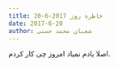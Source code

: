 ```yaml
---
title: خاطره روز 2017-6-20
date: 2017-6-20
author: شعبان محمد حسنی
---
```


اصلا یادم نمیاد امروز چی کار کردم.
